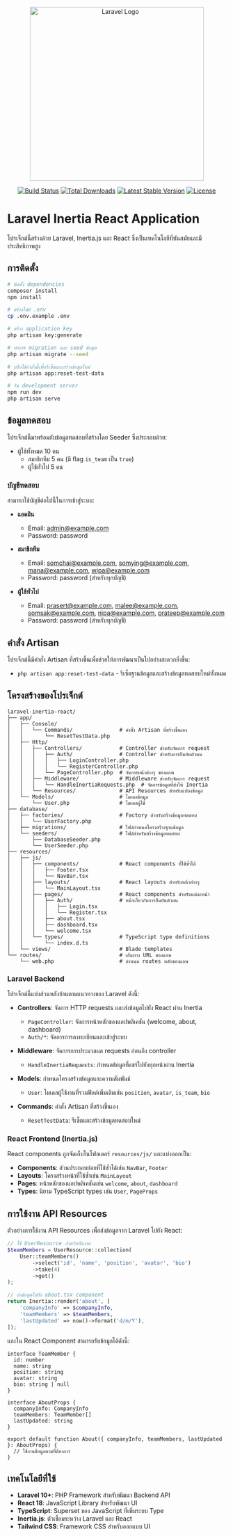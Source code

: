 <p align="center"><a href="https://laravel.com" target="_blank"><img src="https://raw.githubusercontent.com/laravel/art/master/logo-lockup/5%20SVG/2%20CMYK/1%20Full%20Color/laravel-logolockup-cmyk-red.svg" width="400" alt="Laravel Logo"></a></p>

<p align="center">
<a href="https://github.com/laravel/framework/actions"><img src="https://github.com/laravel/framework/workflows/tests/badge.svg" alt="Build Status"></a>
<a href="https://packagist.org/packages/laravel/framework"><img src="https://img.shields.io/packagist/dt/laravel/framework" alt="Total Downloads"></a>
<a href="https://packagist.org/packages/laravel/framework"><img src="https://img.shields.io/packagist/v/laravel/framework" alt="Latest Stable Version"></a>
<a href="https://packagist.org/packages/laravel/framework"><img src="https://img.shields.io/packagist/l/laravel/framework" alt="License"></a>
</p>

# Laravel Inertia React Application

โปรเจ็กต์นี้สร้างด้วย Laravel, Inertia.js และ React ซึ่งเป็นเทคโนโลยีที่ทันสมัยและมีประสิทธิภาพสูง

## การติดตั้ง

```bash
# ติดตั้ง dependencies
composer install
npm install

# สร้างไฟล์ .env
cp .env.example .env

# สร้าง application key
php artisan key:generate

# ทำการ migration และ seed ข้อมูล
php artisan migrate --seed

# หรือใช้คำสั่งนี้เพื่อรีเซ็ตและสร้างข้อมูลใหม่
php artisan app:reset-test-data

# รัน development server
npm run dev
php artisan serve
```

## ข้อมูลทดสอบ

โปรเจ็กต์นี้มาพร้อมกับข้อมูลทดสอบที่สร้างโดย Seeder ซึ่งประกอบด้วย:

- ผู้ใช้ทั้งหมด 10 คน
  - สมาชิกทีม 5 คน (มี flag `is_team` เป็น `true`)
  - ผู้ใช้ทั่วไป 5 คน

### บัญชีทดสอบ

สามารถใช้บัญชีต่อไปนี้ในการเข้าสู่ระบบ:

- **แอดมิน**
  - Email: admin@example.com
  - Password: password

- **สมาชิกทีม**
  - Email: somchai@example.com, somying@example.com, mana@example.com, wipa@example.com
  - Password: password (สำหรับทุกบัญชี)

- **ผู้ใช้ทั่วไป**
  - Email: prasert@example.com, malee@example.com, somsak@example.com, nipa@example.com, prateep@example.com
  - Password: password (สำหรับทุกบัญชี)

## คำสั่ง Artisan

โปรเจ็กต์นี้มีคำสั่ง Artisan ที่สร้างขึ้นเพื่อช่วยให้การพัฒนาเป็นไปอย่างสะดวกยิ่งขึ้น:

- `php artisan app:reset-test-data` - รีเซ็ตฐานข้อมูลและสร้างข้อมูลทดสอบใหม่ทั้งหมด

## โครงสร้างของโปรเจ็กต์

```
laravel-inertia-react/
├── app/
│   ├── Console/
│   │   └── Commands/               # คำสั่ง Artisan ที่สร้างขึ้นเอง
│   │       └── ResetTestData.php
│   ├── Http/
│   │   ├── Controllers/            # Controller สำหรับจัดการ request
│   │   │   ├── Auth/               # Controller สำหรับการยืนยันตัวตน
│   │   │   │   ├── LoginController.php
│   │   │   │   └── RegisterController.php
│   │   │   └── PageController.php  # จัดการหน้าต่างๆ ของแอพ
│   │   ├── Middleware/             # Middleware สำหรับจัดการ request
│   │   │   └── HandleInertiaRequests.php  # จัดการข้อมูลที่ส่งให้ Inertia
│   │   └── Resources/              # API Resources สำหรับแปลงข้อมูล
│   └── Models/                     # โมเดลข้อมูล
│       └── User.php                # โมเดลผู้ใช้
├── database/
│   ├── factories/                  # Factory สำหรับสร้างข้อมูลทดสอบ
│   │   └── UserFactory.php
│   ├── migrations/                 # ไฟล์กำหนดโครงสร้างฐานข้อมูล
│   └── seeders/                    # ไฟล์สำหรับสร้างข้อมูลทดสอบ
│       ├── DatabaseSeeder.php
│       └── UserSeeder.php
├── resources/
│   ├── js/
│   │   ├── components/             # React components ที่ใช้ซ้ำได้
│   │   │   ├── Footer.tsx
│   │   │   └── NavBar.tsx
│   │   ├── layouts/                # React layouts สำหรับหน้าต่างๆ
│   │   │   └── MainLayout.tsx
│   │   ├── pages/                  # React components สำหรับแต่ละหน้า
│   │   │   ├── Auth/               # หน้าเกี่ยวกับการยืนยันตัวตน
│   │   │   │   ├── Login.tsx
│   │   │   │   └── Register.tsx
│   │   │   ├── about.tsx
│   │   │   ├── dashboard.tsx
│   │   │   └── welcome.tsx
│   │   └── types/                  # TypeScript type definitions
│   │       └── index.d.ts
│   └── views/                      # Blade templates
└── routes/                         # เส้นทาง URL ของแอพ
    └── web.php                     # กำหนด routes หลักของแอพ
```

### Laravel Backend

โปรเจ็กต์นี้แบ่งส่วนหลังบ้านตามแนวทางของ Laravel ดังนี้:

- **Controllers**: จัดการ HTTP requests และส่งข้อมูลไปยัง React ผ่าน Inertia
  - `PageController`: จัดการหน้าหลักของแอปพลิเคชัน (welcome, about, dashboard)
  - `Auth/*`: จัดการการลงทะเบียนและเข้าสู่ระบบ

- **Middleware**: จัดการการประมวลผล requests ก่อนถึง controller
  - `HandleInertiaRequests`: กำหนดข้อมูลที่แชร์ไปยังทุกหน้าผ่าน Inertia

- **Models**: กำหนดโครงสร้างข้อมูลและความสัมพันธ์
  - `User`: โมเดลผู้ใช้งานที่รวมฟิลด์เพิ่มเติมเช่น `position`, `avatar`, `is_team`, `bio`

- **Commands**: คำสั่ง Artisan ที่สร้างขึ้นเอง
  - `ResetTestData`: รีเซ็ตและสร้างข้อมูลทดสอบใหม่

### React Frontend (Inertia.js)

React components ถูกจัดเก็บในโฟลเดอร์ `resources/js/` และแบ่งออกเป็น:

- **Components**: ส่วนประกอบย่อยที่ใช้ซ้ำได้เช่น `NavBar`, `Footer`
- **Layouts**: โครงสร้างหน้าที่ใช้ซ้ำเช่น `MainLayout`
- **Pages**: หน้าหลักของแอปพลิเคชันเช่น `welcome`, `about`, `dashboard`
- **Types**: นิยาม TypeScript types เช่น `User`, `PageProps`

## การใช้งาน API Resources

ตัวอย่างการใช้งาน API Resources เพื่อส่งข้อมูลจาก Laravel ไปยัง React:

```php
// ใช้ UserResource สำหรับทีมงาน
$teamMembers = UserResource::collection(
    User::teamMembers()
        ->select('id', 'name', 'position', 'avatar', 'bio')
        ->take(4)
        ->get()
);

// ส่งข้อมูลไปยัง about.tsx component
return Inertia::render('about', [
    'companyInfo' => $companyInfo,
    'teamMembers' => $teamMembers,
    'lastUpdated' => now()->format('d/m/Y'),
]);
```

และใน React Component สามารถรับข้อมูลได้ดังนี้:

```tsx
interface TeamMember {
  id: number
  name: string
  position: string
  avatar: string
  bio: string | null
}

interface AboutProps {
  companyInfo: CompanyInfo
  teamMembers: TeamMember[]
  lastUpdated: string
}

export default function About({ companyInfo, teamMembers, lastUpdated }: AboutProps) {
  // ใช้งานข้อมูลตามที่ต้องการ
}
```

## เทคโนโลยีที่ใช้

- **Laravel 10+**: PHP Framework สำหรับพัฒนา Backend API 
- **React 18**: JavaScript Library สำหรับพัฒนา UI
- **TypeScript**: Superset ของ JavaScript ที่เพิ่มระบบ Type
- **Inertia.js**: ตัวเชื่อมระหว่าง Laravel และ React
- **Tailwind CSS**: Framework CSS สำหรับออกแบบ UI
